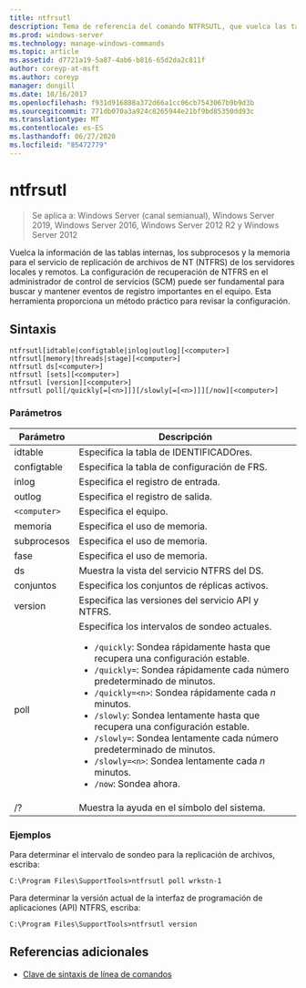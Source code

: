 ```yaml
---
title: ntfrsutl
description: Tema de referencia del comando NTFRSUTL, que vuelca las tablas internas, el subproceso y la información de memoria para el servicio de replicación de archivos de NT (NTFRS).
ms.prod: windows-server
ms.technology: manage-windows-commands
ms.topic: article
ms.assetid: d7721a19-5a87-4ab6-b816-65d2da2c811f
author: coreyp-at-msft
ms.author: coreyp
manager: dongill
ms.date: 10/16/2017
ms.openlocfilehash: f931d916888a372d66a1cc06cb7543067b9b9d3b
ms.sourcegitcommit: 771db070a3a924c8265944e21bf9bd85350dd93c
ms.translationtype: MT
ms.contentlocale: es-ES
ms.lasthandoff: 06/27/2020
ms.locfileid: "85472779"
---
```

# <a name="ntfrsutl"></a>ntfrsutl

> Se aplica a: Windows Server (canal semianual), Windows Server 2019, Windows Server 2016, Windows Server 2012 R2 y Windows Server 2012

Vuelca la información de las tablas internas, los subprocesos y la memoria para el servicio de replicación de archivos de NT (NTFRS) de los servidores locales y remotos. La configuración de recuperación de NTFRS en el administrador de control de servicios (SCM) puede ser fundamental para buscar y mantener eventos de registro importantes en el equipo. Esta herramienta proporciona un método práctico para revisar la configuración.

## <a name="syntax"></a>Sintaxis

```
ntfrsutl[idtable|configtable|inlog|outlog][<computer>]
ntfrsutl[memory|threads|stage][<computer>]
ntfrsutl ds[<computer>]
ntfrsutl [sets][<computer>]
ntfrsutl [version][<computer>]
ntfrsutl poll[/quickly[=[<n>]]][/slowly[=[<n>]]][/now][<computer>]
```

### <a name="parameters"></a>Parámetros

| Parámetro | Descripción |
| --------- | ----------- |
| idtable | Especifica la tabla de IDENTIFICADOres. |
| configtable | Especifica la tabla de configuración de FRS. |
| inlog | Especifica el registro de entrada. |
| outlog | Especifica el registro de salida. |
| `<computer>` | Especifica el equipo. |
| memoria | Especifica el uso de memoria. |
| subprocesos | Especifica el uso de memoria. |
| fase | Especifica el uso de memoria. |
| ds | Muestra la vista del servicio NTFRS del DS. |
| conjuntos | Especifica los conjuntos de réplicas activos. |
| version | Especifica las versiones del servicio API y NTFRS. |
| poll | Especifica los intervalos de sondeo actuales.<ul><li>`/quickly`: Sondea rápidamente hasta que recupera una configuración estable.</li><li>`/quickly=`: Sondea rápidamente cada número predeterminado de minutos.</li><li>`/quickly=<n>`: Sondea rápidamente cada *n* minutos.</li><li>`/slowly`: Sondea lentamente hasta que recupera una configuración estable.</li><li>`/slowly=`: Sondea lentamente cada número predeterminado de minutos.</li><li>`/slowly=<n>`: Sondea lentamente cada *n* minutos.</li><li>`/now`: Sondea ahora.</li></ul>|
| /? | Muestra la ayuda en el símbolo del sistema. |

### <a name="examples"></a>Ejemplos

Para determinar el intervalo de sondeo para la replicación de archivos, escriba:

```
C:\Program Files\SupportTools>ntfrsutl poll wrkstn-1
```

Para determinar la versión actual de la interfaz de programación de aplicaciones (API) NTFRS, escriba:

```
C:\Program Files\SupportTools>ntfrsutl version
```

## <a name="additional-references"></a>Referencias adicionales

- [Clave de sintaxis de línea de comandos](command-line-syntax-key.md)
